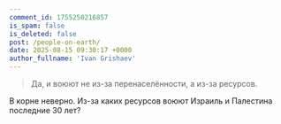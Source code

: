```yaml
---
comment_id: 1755250216857
is_spam: false
is_deleted: false
post: /people-on-earth/
date: 2025-08-15 09:30:17 +0000
author_fullname: 'Ivan Grishaev'
---
```


> Да, и воюют не из-за перенаселённости, а из-за ресурсов.

В корне неверно. Из-за каких ресурсов воюют Израиль и Палестина последние 30 лет? 
